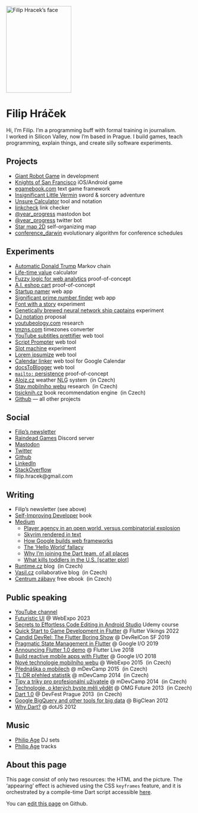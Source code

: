 <img class="portrait" 
     width="175"
     height="233"
     src="img/filip.jpg" 
     srcset="img/filip.jpg 1x, img/filip@2x.jpg 2x, img/filip@3x.jpg 3x, img/filip@4x.jpg 4x" 
     alt="Filip Hracek’s face">
     
# Filip Hráček

Hi, I’m Filip. I’m a pro&shy;gram&shy;ming buff with formal train&shy;ing
in jour&shy;nal&shy;ism. 
I&nbsp;worked in Sili&shy;con Valley, now I’m based in Prague. 
I&nbsp;build games, teach pro&shy;gram&shy;ming, explain things, 
and create silly soft&shy;ware experiments.

## Projects

* [Giant Robot Game](https://store.steampowered.com/app/2538440/GIANT_ROBOT_GAME/) in development
* [Knights of San Francisco](https://egamebook.com/knights) iOS/Android game
* [egamebook.com](https://egamebook.com/) text game framework
* [Insignificant Little Vermin](https://egamebook.com/vermin) sword & sorcery adventure
* [Unsure Calculator](https://filiph.github.io/unsure/) tool and notation
* [linkcheck](https://github.com/filiph/linkcheck/#linkcheck) link checker
* [@year_progress](https://techhub.social/@year_progress) mastodon bot
* [@year_progress](https://twitter.com/year_progress) twitter bot
* [Star map 2D](https://starmap2d.appspot.com/) self-organizing map
* [conference_darwin](https://github.com/filiph/conference_darwin) evolutionary algorithm for conference schedules

## Experiments

* [Automatic Donald Trump](https://filiph.github.io/markov/) Markov chain
* [Life-time value](https://github.com/filiph/life-time-value-calc) calculator
* [Fuzzy logic for web analytics](https://filiph.net/fuzzy/) proof-of-concept
* [A.I. eshop cart](https://filiph.net/eshop-ai/) proof-of-concept
* [Startup namer](https://filiph.github.io/startup_namer/) web app
* [Significant prime number finder](https://filiph.github.io/prime_finder/) web app
* [Font with a story](https://egamebook.com/font/) experiment
* [Genetically brewed neural network ship captains](https://filiph.net/spacepilot/) experiment
* [DJ notation](https://filiph.net/dj-notation/) proposal
* [youtubeology.com](https://www.youtubeology.com/) research
* [tmzns.com](http://www.tmzns.com/) timezones converter
* [YouTube subtitles prettifier](https://filiph.github.io/youtube_subs/) web tool
* [Script Prompter](https://filiph.net/prompter/) web tool
* [Slot machine](https://filiph.net/slot/) experiment
* [Lorem ipsumize](https://filiph.net/lorem/) web tool
* [Calendar linker](https://filiph.net/gcal/) web tool for Google Calendar
* [docsToBlogger](https://filiph.net/d2b/) web tool
* [`mailto:` persistence](https://filiph.net/mailto/) proof-of-concept
* [Alojz.cz](https://alojz.cz/) weather <abbr title="Natural Language Generation">NLG</abbr> system <span class="note"> (in Czech)</span>
* [Stav mobilního webu](https://stav-mobilniho-webu.appspot.com/) research <span class="note"> (in Czech)</span>
* [tisicknih.cz](http://tisicknih.cz/) book recommendation engine <span class="note"> (in Czech)</span>
* [Github](https://github.com/filiph) &mdash; all other projects

<!--* [krestni-jmena.cz](https://krestni-jmena.cz/) database <span class="note"> (in Czech)</span>-->

## Social

* [Filip’s newsletter](https://egamebook.us3.list-manage.com/subscribe?u=e232ffe7d6d21c3e969a1e651&id=69ea4d7259)
* [Raindead Games](https://discord.gg/J8mE7uqJAs) Discord server
* <a rel="me" href="https://mastodon.social/@filiph">Mastodon</a>
* [Twitter](https://twitter.com/filiphracek)
* [Github](https://github.com/filiph)
* [LinkedIn](https://www.linkedin.com/in/visible)
* [StackOverflow](https://stackoverflow.com/users/1416886/filiph)
* filip.hracek<span style="display:none">deletethisifyourenotarobot</span>@gmail<span style="display:none">thisaswell</span>.com

## Writing

* Filip’s newsletter (see above)
* [Self-Improving Developer](https://selfimproving.dev/) book
* [Medium](https://medium.com/@filiph)
  * [Player agency in an open world, versus combinatorial explosion](https://medium.com/@filiph/player-agency-in-an-open-world-versus-combinatorial-explosion-5a6bcd7d0d38)
  * [Skyrim rendered in text](https://medium.com/@filiph/skyrim-rendered-in-text-1899548ab2c4)
  * [How Google builds web frameworks](https://medium.freecodecamp.com/how-google-builds-a-web-framework-5eeddd691dea)
  * [The ‘Hello World’ fallacy](https://medium.com/@filiph/the-hello-world-fallacy-ef4f43ca8b7e)
  * [Why I’m joining the Dart team, of all places](https://medium.com/dartlang/why-i-m-joining-the-dart-team-of-all-places-d0b9f83a3b66)
  * [What kills toddlers in the U.S. [scatter plot]](https://medium.com/@filiph/what-kills-toddlers-in-the-u-s-scatter-plot-90d2327ce3c2)
* [Runtime.cz](https://www.runtime.cz/) blog <span class="note"> (in Czech)</span>
* [Vasil.cz](https://www.vasil.cz/) collaborative blog <span class="note"> (in Czech)</span>
* [Centrum zábavy](https://books.google.com/books/about/Centrum_z%C3%A1bavy.html?id=CVbsBQAAQBAJ) free ebook <span class="note"> (in Czech)</span>

## Public speaking

* [YouTube channel](https://www.youtube.com/filiphracek)
* [Futuristic UI](https://slideslive.com/39000557/futuristic-ui-how-to-make-users-feel-like-they-re-in-a-scifi-movie?ref=folder-117551) @ WebExpo 2023
* [Secrets to Effortless Code Editing in Android Studio](https://www.udemy.com/course/effortless-android-studio/?referralCode=2CCB5A67D39B74E3058D) Udemy course
* [Quick Start to Game Development in Flutter](https://www.youtube.com/watch?v=yTMzEFv3mBI) @ Flutter Vikings 2022
* [Candid DevRel: The Flutter Boring Show](https://devrel.net/developer-experience/the-flutter-boring-show-and-other-ways-we-make-ourselves-look-human) @ DevRelCon SF 2019
* [Pragmatic State Management in Flutter](https://www.youtube.com/watch?v=d_m5csmrf7I) @ Google I/O 2019
* [Announcing Flutter 1.0 demo](https://www.youtube.com/watch?v=kpcjBD1XDwU&t=389) @ Flutter Live 2018
* [Build reactive mobile apps with Flutter](https://www.youtube.com/watch?v=RS36gBEp8OI) @ Google I/O 2018
* [Nové technologie mobilního webu](https://www.ceskatelevize.cz/ivysilani/10000000212-webexpo-2015/215254000470012-nove-technologie-mobilniho-webu-rychly-prehled/dalsi-casti/3) @ WebExpo 2015 <span class="note"> (in Czech)</span>
* [Přednáška o mobilech](https://www.youtube.com/watch?v=3QROfDsuepo) @ mDevCamp 2015 <span class="note"> (in Czech)</span>
* [TL;DR přehled statistik](https://www.youtube.com/watch?v=-X1W4e9gZZQ) @ mDevCamp 2014 <span class="note"> (in Czech)</span>
* [Tipy a triky pro profesionální uživatele](https://www.youtube.com/watch?v=fXkwBBvDChk) @ mDevCamp 2014 <span class="note"> (in Czech)</span>
* [Technologie, o kterých byste měli vědět](https://www.youtube.com/watch?v=AiD9ky6pcvU) @ OMG Future 2013 <span class="note"> (in Czech)</span>
* [Dart 1.0](https://www.youtube.com/watch?v=-8xSupF_Iek) @ DevFest Prague 2013 <span class="note"> (in Czech)</span>
* [Google BigQuery and other tools for big data](https://www.youtube.com/watch?v=vXZnFs5arQI) @ BigClean 2012
* [Why Dart?](https://www.youtube.com/watch?v=pKe8p-SLgAc) @ dotJS 2012
  
## Music

* [Philip Age](https://filiph.net/philipage.com/) DJ sets
* [Philip Age](https://philipage.bandcamp.com/) tracks

## About this page

This page consist of only two resources: the HTML and the picture.
The ‘appearing’ effect is achieved using the CSS `keyframes` feature, and it is
orchestrated by a compile-time Dart script accessible 
[here](https://github.com/filiph/filiphnet/blob/master/tool/spanify.dart).

You can [edit this page](https://github.com/filiph/filiphnet/edit/master/src/text.md)
on Github.
